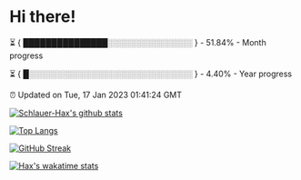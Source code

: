 # Hi there!

⏳ { ███████████████░░░░░░░░░░░░░░░ } - 51.84% - Month progress

⏳ { █░░░░░░░░░░░░░░░░░░░░░░░░░░░░░ } - 4.40% - Year progress

⏰ Updated on Tue, 17 Jan 2023 01:41:24 GMT


[![Schlauer-Hax's github stats](https://github-readme-stats.vercel.app/api?username=Schlauer-Hax&show_icons=true&theme=dark&count_private=true)](https://github.com/Schlauer-Hax)


[![Top Langs](https://github-readme-stats.vercel.app/api/top-langs/?username=Schlauer-Hax&layout=compact&theme=dark)](https://github.com/Schlauer-Hax?tab=repositories)

[![GitHub Streak](https://streak-stats.demolab.com?user=Schlauer-Hax&theme=dark)](https://git.io/streak-stats)

[![Hax's wakatime stats](https://github-readme-stats.vercel.app/api/wakatime?username=Hax&theme=dark)](https://wakatime.com/@Hax)

